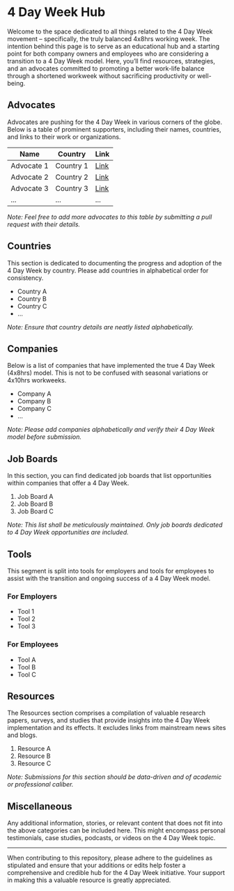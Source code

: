# 4 Day Week Hub

Welcome to the space dedicated to all things related to the 4 Day Week movement – specifically, the truly balanced 4x8hrs working week. The intention behind this page is to serve as an educational hub and a starting point for both company owners and employees who are considering a transition to a 4 Day Week model. Here, you’ll find resources, strategies, and an advocates committed to promoting a better work-life balance through a shortened workweek without sacrificing productivity or well-being.

## Advocates

Advocates are pushing for the 4 Day Week in various corners of the globe. Below is a table of prominent supporters, including their names, countries, and links to their work or organizations.

| Name              | Country       | Link                                 |
|-------------------|---------------|--------------------------------------|
| Advocate 1        | Country 1     | [Link](#)                            |
| Advocate 2        | Country 2     | [Link](#)                            |
| Advocate 3        | Country 3     | [Link](#)                            |
| ...               | ...           | ...                                  |

*Note: Feel free to add more advocates to this table by submitting a pull request with their details.*

## Countries

This section is dedicated to documenting the progress and adoption of the 4 Day Week by country. Please add countries in alphabetical order for consistency.

- Country A
- Country B
- Country C
- ...

*Note: Ensure that country details are neatly listed alphabetically.*

## Companies

Below is a list of companies that have implemented the true 4 Day Week (4x8hrs) model. This is not to be confused with seasonal variations or 4x10hrs workweeks.

- Company A
- Company B
- Company C
- ...

*Note: Please add companies alphabetically and verify their 4 Day Week model before submission.*

## Job Boards

In this section, you can find dedicated job boards that list opportunities within companies that offer a 4 Day Week.

1. Job Board A
2. Job Board B
3. Job Board C

*Note: This list shall be meticulously maintained. Only job boards dedicated to 4 Day Week opportunities are included.*

## Tools

This segment is split into tools for employers and tools for employees to assist with the transition and ongoing success of a 4 Day Week model.

### For Employers

- Tool 1
- Tool 2
- Tool 3

### For Employees

- Tool A
- Tool B
- Tool C

## Resources

The Resources section comprises a compilation of valuable research papers, surveys, and studies that provide insights into the 4 Day Week implementation and its effects. It excludes links from mainstream news sites and blogs.

1. Resource A
2. Resource B
3. Resource C

*Note: Submissions for this section should be data-driven and of academic or professional caliber.*

## Miscellaneous

Any additional information, stories, or relevant content that does not fit into the above categories can be included here. This might encompass personal testimonials, case studies, podcasts, or videos on the 4 Day Week topic.

---

When contributing to this repository, please adhere to the guidelines as stipulated and ensure that your additions or edits help foster a comprehensive and credible hub for the 4 Day Week initiative. Your support in making this a valuable resource is greatly appreciated.
